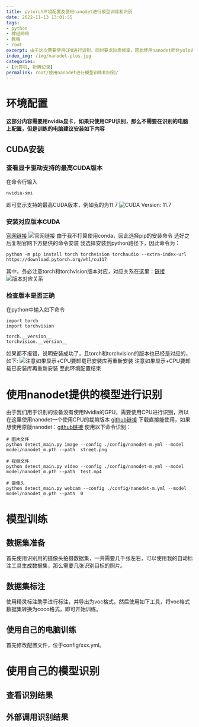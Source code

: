 ```yaml
---
title: pytorch环境配置及使用nanodet进行模型训练和识别
date: 2022-11-13 13:01:55
tags:
- python
- 神经网络
- 教程
- root
excerpt: 由于这次需要使用CPU进行识别，同时要求较高帧率，因此使用nanodet而非yolo进行目标识别，同时这也是我第一次尝试模型训练，如有错误欢迎指出
index_img: /img/nanodet-plus.jpg
categories: 
- [计算机, 折腾记录]
permalink: root/使用nanodet进行模型训练和识别/
---
```

# 环境配置
**这部分内容需要用nvidia显卡，如果只使用CPU识别，那么不需要在识别的电脑上配置，但是训练的电脑建议安装如下内容**
## CUDA安装
### 查看显卡驱动支持的最高CUDA版本
在命令行输入
```
nvidia-smi
```
即可显示支持的最高CUDA版本，例如我的为11.7
![CUDA Version: 11.7](20221114150744.png)
### 安装对应版本CUDA
[官网链接](https://pytorch.org/get-started/locally/ "官网链接")
![官网链接](20221114150417.png)
由于我不打算使用conda，因此选择pip的安装命令
选好之后复制官网下方提供的命令安装
我选择安装到python路径下，因此命令为：
```
python -m pip install torch torchvision torchaudio --extra-index-url https://download.pytorch.org/whl/cu117
```
其中，务必注意torch和torchvision版本对应，对应关系在这里：[链接](https://github.com/pytorch/vision#installation "链接")
![版本对应关系](20221114151335.png)
### 检查版本是否正确
在python中输入如下命令
```
import torch
import torchvision

torch.__version__
torchvision.__version__
```
如果都不报错，说明安装成功了，且torch和torchvision的版本也已经是对应的，如下:
![注意如果显示+CPU要卸载已安装库再重新安装](20221114151619.png)
注意如果显示+CPU要卸载已安装库再重新安装
至此环境配置结束

# 使用nanodet提供的模型进行识别
由于我们用于识别的设备没有使用Nvidia的GPU，需要使用CPU进行识别，所以在这里使用nanodet一个使用CPU的裁剪版本
[github链接](https://github.com/guo-pu/NanoDet-PyTorch-CPU "github链接")
下载直接能使用，如果想使用原版nanodet：[github链接](https://github.com/RangiLyu/nanodet "github链接")
使用以下命令识别：
```
# 图片文件
python detect_main.py image --config ./config/nanodet-m.yml --model model/nanodet_m.pth --path  street.png

# 视频文件
python detect_main.py video --config ./config/nanodet-m.yml --model model/nanodet_m.pth --path  test.mp4

# 摄像头
python detect_main.py webcam --config ./config/nanodet-m.yml --model model/nanodet_m.pth --path  0
```

# 模型训练
## 数据集准备
首先使用识别用的摄像头拍摄数据集，一共需要几千张左右，可以使用我的自动标注工具生成数据集，那么需要几张识别目标的照片。
## 数据集标注
使用精灵标注助手进行标注，并导出为voc格式，然后使用如下工具，将voc格式数据集转换为coco格式，即可开始训练。
## 使用自己的电脑训练
首先修改配置文件，位于config/xxx.yml。

# 使用自己的模型识别
## 查看识别结果

## 外部调用识别结果
